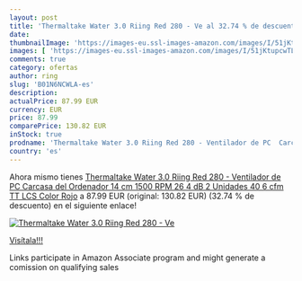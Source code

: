 ```yaml
---
layout: post
title: 'Thermaltake Water 3.0 Riing Red 280 - Ve al 32.74 % de descuento'
date: 
thumbnailImage: 'https://images-eu.ssl-images-amazon.com/images/I/51jKtupcwTL._SL200_.jpg'
images: [ 'https://images-eu.ssl-images-amazon.com/images/I/51jKtupcwTL._SL200_.jpg' ]
comments: true
category: ofertas
author: ring
slug: 'B01N6NCWLA-es'
description:
actualPrice: 87.99 EUR
currency: EUR
price: 87.99
comparePrice: 130.82 EUR
inStock: true
prodname: 'Thermaltake Water 3.0 Riing Red 280 - Ventilador de PC  Carcasa del Ordenador  14 cm  1500 RPM  26 4 dB  2 Unidades  40 6 cfm  TT LCS  Color Rojo'
country: 'es'
---
```


Ahora mismo tienes [Thermaltake Water 3.0 Riing Red 280 - Ventilador de PC  Carcasa del Ordenador  14 cm  1500 RPM  26 4 dB  2 Unidades  40 6 cfm  TT LCS  Color Rojo](https://www.amazon.es/dp/B01N6NCWLA/?tag=tolees-21) a 87.99 EUR (original: 130.82 EUR) (32.74 %  de descuento) en el siguiente enlace!

[![Thermaltake Water 3.0 Riing Red 280 - Ve](https://images-eu.ssl-images-amazon.com/images/I/51jKtupcwTL._SL200_.jpg)](https://www.amazon.es/dp/B01N6NCWLA/?tag=tolees-21)

[Visítala!!!](https://www.amazon.es/dp/B01N6NCWLA/?tag=tolees-21)

Links participate in Amazon Associate program and might generate a comission on qualifying sales

